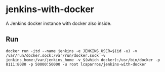 # jenkins-with-docker
A Jenkins docker instance with docker also inside.

## Run

```
docker run -itd --name jenkins -e JENKINS_USER=$(id -u) -v /var/run/docker.sock:/var/run/docker.sock -v jenkins_home:/var/jenkins_home -v $(which docker):/usr/bin/docker -p 8111:8080 -p 50000:50000 -u root lcaparros/jenkins-with-docker
```